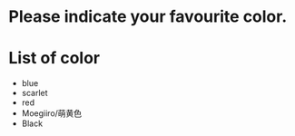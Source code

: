 # Please indicate your favourite color.

# List of color
- blue
- scarlet
- red
- Moegiiro/萌黄色
- Black
